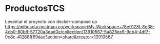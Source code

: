 # ProductosTCS
Levantar el proyecto con docker-compose up
https://mibuseta.postman.co/workspace/My-Workspace~78e0128f-8e38-4cb0-80b8-57720a3ead0e/collection/13910567-5a825ee9-9cb4-4df7-9c8c-41288ff69dae?action=share&creator=13910567
